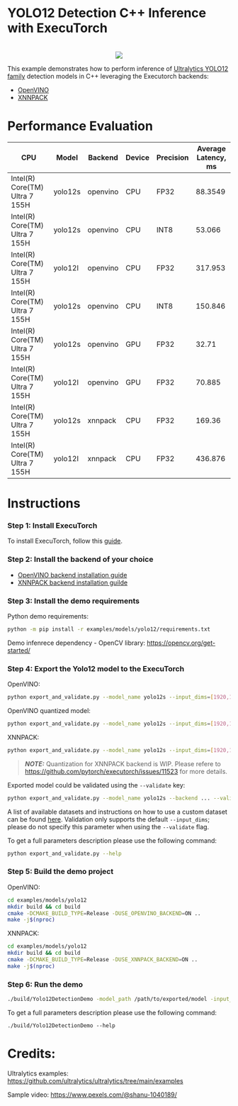 # YOLO12 Detection C++ Inference with ExecuTorch

<p align="center">
      <br>
      <img src="./yolo12s_demo.gif">
      <br>
</p>

This example demonstrates how to perform inference of [Ultralytics YOLO12 family](https://docs.ultralytics.com/models/yolo12/) detection models in C++ leveraging the Executorch backends:
- [OpenVINO](../../../backends/openvino/README.md)
- [XNNPACK](../../../backends/xnnpack/README.md)

# Performance Evaluation

| CPU                            | Model   | Backend  | Device | Precision | Average Latency, ms |
|--------------------------------|---------|----------|--------|-----------|---------------------|
| Intel(R) Core(TM) Ultra 7 155H | yolo12s | openvino | CPU    | FP32      | 88.3549             |
| Intel(R) Core(TM) Ultra 7 155H | yolo12s | openvino | CPU    | INT8      | 53.066              |
| Intel(R) Core(TM) Ultra 7 155H | yolo12l | openvino | CPU    | FP32      | 317.953             |
| Intel(R) Core(TM) Ultra 7 155H | yolo12s | openvino | CPU    | INT8      | 150.846             |
| Intel(R) Core(TM) Ultra 7 155H | yolo12s | openvino | GPU    | FP32      | 32.71               |
| Intel(R) Core(TM) Ultra 7 155H | yolo12l | openvino | GPU    | FP32      | 70.885              |
| Intel(R) Core(TM) Ultra 7 155H | yolo12s | xnnpack  | CPU    | FP32      | 169.36              |
| Intel(R) Core(TM) Ultra 7 155H | yolo12l | xnnpack  | CPU    | FP32      | 436.876             |


# Instructions

### Step 1: Install ExecuTorch

To install ExecuTorch, follow this [guide](https://pytorch.org/executorch/stable/getting-started-setup.html).

### Step 2: Install the backend of your choice

- [OpenVINO backend installation guide](../../../backends/openvino/README.md#build-instructions)
- [XNNPACK backend installation guilde](https://pytorch.org/executorch/stable/tutorial-xnnpack-delegate-lowering.html#running-the-xnnpack-model-with-cmake)

### Step 3: Install the demo requirements


Python demo requirements:
```bash
python -m pip install -r examples/models/yolo12/requirements.txt
```

Demo infenrece dependency - OpenCV library:
https://opencv.org/get-started/


### Step 4: Export the Yolo12 model to the ExecuTorch


OpenVINO:
```bash
python export_and_validate.py --model_name yolo12s --input_dims=[1920,1080]  --backend openvino --device CPU
```

OpenVINO quantized model:
```bash
python export_and_validate.py --model_name yolo12s --input_dims=[1920,1080]  --backend openvino --quantize --video_input /path/to/calibration/video --device CPU
```

XNNPACK:
```bash
python export_and_validate.py --model_name yolo12s --input_dims=[1920,1080] --backend xnnpack
```

> **_NOTE:_**  Quantization for XNNPACK backend is WIP. Please refere to https://github.com/pytorch/executorch/issues/11523 for more details.

Exported model could be validated using the `--validate` key:

```bash
python export_and_validate.py --model_name yolo12s --backend ... --validate dataset_name.yaml
```

A list of available datasets and instructions on how to use a custom dataset can be found [here](https://docs.ultralytics.com/datasets/detect/).
Validation only supports the default `--input_dims`; please do not specify this parameter when using the `--validate` flag.


To get a full parameters description please use the following command:
```bash
python export_and_validate.py --help
```

### Step 5: Build the demo project

OpenVINO:

```bash
cd examples/models/yolo12
mkdir build && cd build
cmake -DCMAKE_BUILD_TYPE=Release -DUSE_OPENVINO_BACKEND=ON ..
make -j$(nproc)
```

XNNPACK:

```bash
cd examples/models/yolo12
mkdir build && cd build
cmake -DCMAKE_BUILD_TYPE=Release -DUSE_XNNPACK_BACKEND=ON ..
make -j$(nproc)
```

### Step 6: Run the demo

```bash
./build/Yolo12DetectionDemo -model_path /path/to/exported/model -input_path /path/to/video/file -output_path /path/to/output/annotated/video
```

To get a full parameters description please use the following command:
```
./build/Yolo12DetectionDemo --help
```


# Credits:

Ultralytics examples: https://github.com/ultralytics/ultralytics/tree/main/examples

Sample video: https://www.pexels.com/@shanu-1040189/
